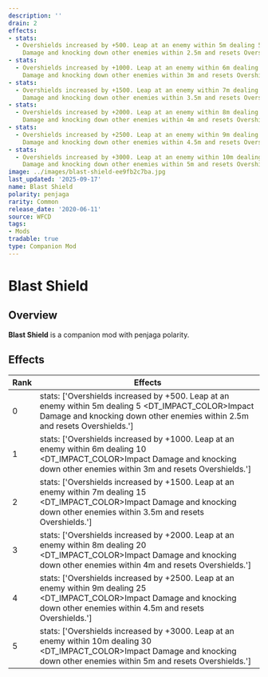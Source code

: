 ```yaml
---
description: ''
drain: 2
effects:
- stats:
  - Overshields increased by +500. Leap at an enemy within 5m dealing 5 <DT_IMPACT_COLOR>Impact
    Damage and knocking down other enemies within 2.5m and resets Overshields.
- stats:
  - Overshields increased by +1000. Leap at an enemy within 6m dealing 10 <DT_IMPACT_COLOR>Impact
    Damage and knocking down other enemies within 3m and resets Overshields.
- stats:
  - Overshields increased by +1500. Leap at an enemy within 7m dealing 15 <DT_IMPACT_COLOR>Impact
    Damage and knocking down other enemies within 3.5m and resets Overshields.
- stats:
  - Overshields increased by +2000. Leap at an enemy within 8m dealing 20 <DT_IMPACT_COLOR>Impact
    Damage and knocking down other enemies within 4m and resets Overshields.
- stats:
  - Overshields increased by +2500. Leap at an enemy within 9m dealing 25 <DT_IMPACT_COLOR>Impact
    Damage and knocking down other enemies within 4.5m and resets Overshields.
- stats:
  - Overshields increased by +3000. Leap at an enemy within 10m dealing 30 <DT_IMPACT_COLOR>Impact
    Damage and knocking down other enemies within 5m and resets Overshields.
image: ../images/blast-shield-ee9fb2c7ba.jpg
last_updated: '2025-09-17'
name: Blast Shield
polarity: penjaga
rarity: Common
release_date: '2020-06-11'
source: WFCD
tags:
- Mods
tradable: true
type: Companion Mod
---
```


# Blast Shield

## Overview

**Blast Shield** is a companion mod with penjaga polarity.

## Effects

| Rank | Effects |
|------|----------|
| 0 | stats: ['Overshields increased by +500. Leap at an enemy within 5m dealing 5 <DT_IMPACT_COLOR>Impact Damage and knocking down other enemies within 2.5m and resets Overshields.'] |
| 1 | stats: ['Overshields increased by +1000. Leap at an enemy within 6m dealing 10 <DT_IMPACT_COLOR>Impact Damage and knocking down other enemies within 3m and resets Overshields.'] |
| 2 | stats: ['Overshields increased by +1500. Leap at an enemy within 7m dealing 15 <DT_IMPACT_COLOR>Impact Damage and knocking down other enemies within 3.5m and resets Overshields.'] |
| 3 | stats: ['Overshields increased by +2000. Leap at an enemy within 8m dealing 20 <DT_IMPACT_COLOR>Impact Damage and knocking down other enemies within 4m and resets Overshields.'] |
| 4 | stats: ['Overshields increased by +2500. Leap at an enemy within 9m dealing 25 <DT_IMPACT_COLOR>Impact Damage and knocking down other enemies within 4.5m and resets Overshields.'] |
| 5 | stats: ['Overshields increased by +3000. Leap at an enemy within 10m dealing 30 <DT_IMPACT_COLOR>Impact Damage and knocking down other enemies within 5m and resets Overshields.'] |

